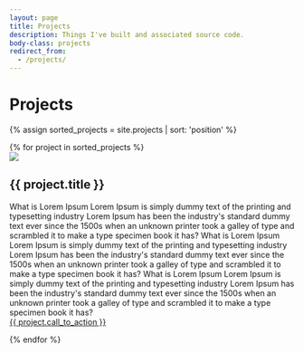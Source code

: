 ```yaml
---
layout: page
title: Projects
description: Things I've built and associated source code.
body-class: projects
redirect_from:
  - /projects/
---
```


# Projects

{% assign sorted_projects = site.projects | sort: 'position' %}

<!-- start block -->
<div id="projectbox"> 
{% for project in sorted_projects %}

<!-- start product -->       
<div class="project">
  <div class="project_img">
    <img src="http://thumbs.ebaystatic.com/images/m/m4JYJFjgp9rwTii4MicWiDA/s-l225.jpg">
  </div>
<div class="project_content"> 
  <h2 id="{{ project.title | slugify }}" class="project_title">{{ project.title }}</h2>
  <div class="clear"></div>
  <div class="project_overview">What is Lorem Ipsum Lorem Ipsum is simply dummy text of the printing and typesetting industry Lorem Ipsum has been the industry's standard dummy text ever since the 1500s when an unknown printer took a galley of type and scrambled it to make a type specimen book it has?
  What is Lorem Ipsum Lorem Ipsum is simply dummy text of the printing and typesetting industry Lorem Ipsum has been the industry's standard dummy text ever since the 1500s when an unknown printer took a galley of type and scrambled it to make a type specimen book it has?
  What is Lorem Ipsum Lorem Ipsum is simply dummy text of the printing and typesetting industry Lorem Ipsum has been the industry's standard dummy text ever since the 1500s when an unknown printer took a galley of type and scrambled it to make a type specimen book it has?</div>
  <a href="{{ project.view_url }}" class="call-to-action">{{ project.call_to_action }}</a>
<div class="clear"></div>
</div>

{% endfor %}
</div>       
<!-- end of block -->